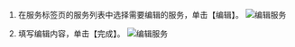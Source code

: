 1. 在服务标签页的服务列表中选择需要编辑的服务，单击【编辑】。
![编辑服务](https://mc.qcloudimg.com/static/img/3475aaf24a5d87e0c7bbfc3d92e8f5f3/image.png)

2. 填写编辑内容，单击【完成】。
![编辑服务](https://mc.qcloudimg.com/static/img/deb54ebc8d7464f768cddd59418625f1/image.png)